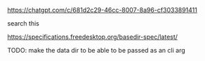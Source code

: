 
https://chatgpt.com/c/681d2c29-46cc-8007-8a96-cf3033891411 

search this

https://specifications.freedesktop.org/basedir-spec/latest/

TODO: make the data dir to be able to be passed as an cli arg